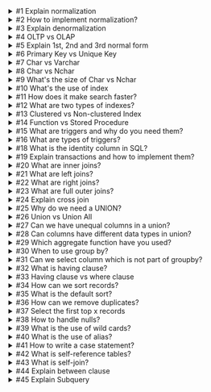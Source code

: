 <details>

<summary>
#1 Explain normalization
</summary>

<br/>

> A database design technique to remove/avoid redundant data

</details>

<details>

<summary>
#2 How to implement normalization?
</summary>

<br/>

> By splitting tables and using the reference data in the master table.

</details>

<details>

<summary>
#3 Explain denormalization
</summary>

<br/>

>  database design technique to improve search performance
>
> How to achieve this? We merge tables

</details>

<details>

<summary>
#4 OLTP vs OLAP
</summary>

<br/>

> OLTP/Online Transaction Processing - transactions; uses normalization
>
> OLAP/Online Analytical Processing - analytics; uses denormalization
>
> OLTP -> ETL -> OLAP

</details>

<details>

<summary>
#5 Explain 1st, 2nd and 3rd normal form
</summary>

<br/>

> 1st: a table is in first normal form when the columns have atomic values or does not have repeating groups.
>
>> Example: don’t use full name as a single column, create first, middle and last name columns
>>
> 2nd: first normal form should be satisfied. All non-key columns should be fully dependent on the primary key.
>
> 3rd: all 1st and 2nd normal form should be satisfied. No transient dependency should be present.

</details>

<details>

<summary>
#6 Primary Key vs Unique Key
</summary>

<br/>

> Similarity: ensures we're not allowing duplicates
>
> Differences
>
>> In unique key, null is allowed
>>
>> Unique keys can be multiple in a table but only one primary key

</details>

<details>

<summary>
#7 Char vs Varchar
</summary>

<br/>

> Char is fixed length while varchar is dynamic

</details>

<details>

<summary>
#8 Char vs Nchar
</summary>

<br/>

> If you want to store english characters then use char
>
> If you want to use multi language use Nchar (unicode)

</details>

<details>

<summary>
#9 What's the size of Char vs Nchar
</summary>

<br/>

> 1 character in char = 1 byte
>
> 1 character in nchar = 2 bytes

</details>

<details>

<summary>
#10 What's the use of index
</summary>

<br/>

> Indexes increases search performance

</details>

<details>

<summary>
#11 How does it make search faster?
</summary>

<br/>

> Creates balance tree structure to reach the data quick
>
> Example: encyclopedia are grouped by letter; this way search is easier

</details>

<details>

<summary>
#12 What are two types of indexes?
</summary>

<br/>

> Clustered index
>
> Non-clustered index

</details>

<details>

<summary>
#13 Clustered vs Non-clustered Index
</summary>

<br/>

> Clustered index - leaf node is pointing to the data directly
>
> Non-clustered index - uses clustered index to locate the data

</details>

<details>

<summary>
#14 Function vs Stored Procedure
</summary>

<br/>

> Goal: functions are for computing values while stored procs act as a mini batch program.
>
> Impact: functions will not make any permanent changes to the environment while stored procs can change the environment.
>
> Actions allowed: functions only allow selects while stored procs allows CRUD
>
> I/O: function should have one input with a return value while stored procs can have zero parameter and can return one or more outputs.
>
> Execution: functions can be called from select/where/call from other stored proc. Stored procs cannot be executed from a select/where or from other functions.

</details>

<details>

<summary>
#15 What are triggers and why do you need them?
</summary>

<br/>

> Triggers are logics which can be executed when events like insert, update, delete, etc. happens

</details>

<details>

<summary>
#16 What are types of triggers?
</summary>

<br/>

> After trigger: triggers after the action has been executed
>
> Instead of trigger: replaces the action that was supposed to be executed
</details>

<details>

<summary>
#18 What is the identity column in SQL?
</summary>

<br/>

> Identity helps to define auto-increment column

</details>

<details>

<summary>
#19 Explain transactions and how to implement them?
</summary>

<br/>

> Transactions help us to treat a series of activities as one logical unit
>
> Either everything is successful or everything rollbacks
>
> Usage: enclose with begin tran & commit tran

</details>

<details>

<summary>
#20 What are inner joins?
</summary>

<br/>

> Inner join matches records from both tables
>
> Example: select * from table1 inner join table2 on table1.uniquekey = table2.primarykey

</details>

<details>

<summary>
#21 What are left joins?
</summary>

<br/>

> All data from left table are selected plus matching records from the right table
>
> Example: select * from table1 left join table2 on table1.uniquekey = table2.primarykey

</details>

<details>

<summary>
#22 What are right joins?
</summary>

<br/>

> All data from right table are selected plus matching records from the left table
>
> Example: select * from table1 right join table2 on table1.uniquekey = table2.primarykey

</details>

<details>

<summary>
#23 What are full outer joins?
</summary>

<br/>

> All matching and unmatching records from both left and right tables are selected
>
> Example: select * from table1 full outer join table2 on table1.uniquekey = table2.primarykey

</details>

<details>

<summary>
#24 Explain cross join
</summary>

<br/>

> Combines each row from one table with every row from another table creating cartesian product of the two tables.
>
> Example: select * from table1 cross join table2

</details>

<details>

<summary>
#25 Why do we need a UNION?
</summary>

<br/>

> Unions help to combine two result sets and excludes duplicates

</details>

<details>

<summary>
#26 Union vs Union All
</summary>

<br/>

> Both help combine two result sets. Difference is union excludes duplicates while union all includes it.

</details>

<details>

<summary>
#27 Can we have unequal columns in a union?
</summary>

<br/>

> No, union requires an equal number of expressions

</details>

<details>

<summary>
#28 Can columns have different data types in union?
</summary>

<br/>

> No

</details>

<details>

<summary>
#29 Which aggregate function have you used?
</summary>

<br/>

> Count
>
> Sum
>
> AVG or average
>
> Max
>
> Min

</details>

<details>

<summary>
#30 When to use group by?
</summary>

<br/>

> Group by helps you to convert rows to summary rows using common values
>
> Example: select ProductName, Sum(ProductAmount) from tbl group by ProductName

</details>

<details>

<summary>
#31 Can we select column which is not part of groupby?
</summary>

<br/>

> No, it should be part of aggregate or group by

</details>

<details>

<summary>
#32 What is having clause?
</summary>

<br/>

> Having clause helps to filter group by data
>
> Example: select ProductName, Sum(ProductAmount) from tbl group by ProductName having ProductName='Shoes'

</details>

<details>

<summary>
#33 Having clause vs where clause
</summary>

<br/>

> Where is applied in the row level (select statement) while having is applied in the group by result
>
> Having can use aggregate while where cannot

</details>

<details>

<summary>
#34 How can we sort records?
</summary>

<br/>

> By using order by clause

</details>

<details>

<summary>
#35 What is the default sort?
</summary>

<br/>

> Ascending

</details>

<details>

<summary>
#36 How can we remove duplicates?
</summary>

<br/>

> By using distinct keyword

</details>

<details>

<summary>
#37 Select the first top x records
</summary>

<br/>

> By using top x keyword

</details>

<details>

<summary>
#38 How to handle nulls?
</summary>

<br/>

> By using ISNULL function
>
> Isnull(column, replacementValue)

</details>

<details>

<summary>
#39 What is the use of wild cards?
</summary>

<br/>

> Wild cards help in pattern matching
>
> Use like keyword and % or _
>
> Example: select * from table where column like 'a%'

</details>

<details>

<summary>
#40 What is the use of alias?
</summary>

<br/>

> Use as keyword
>
> Helps to give different display names to original column names
>
> Especially helpful when merging two tables with the same column name

</details>

<details>

<summary>
#41 How to write a case statement?
</summary>

<br/>

> Example: Select ProductAmount, CASE WHEN ProductAmount < 100 THEN 'Less than 100' ELSE 'More than 100' END AS ProductAmount From table

</details>

<details>

<summary>
#42 What is self-reference tables?
</summary>

<br/>

> Are tables who have primary and foreign key in the same table.

</details>

<details>

<summary>
#43 What is self-join?
</summary>

<br/>

> When you use joins with the same table

</details>

<details>

<summary>
#44 Explain between clause
</summary>

<br/>

> Used to select a range
>
> Example: Select * from table where ProductAmount between 0 and 100

</details>

<details>

<summary>
#45 Explain Subquery
</summary>

<br/>

> Query inside a query

</details>

